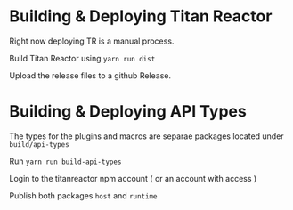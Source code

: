 # Building & Deploying Titan Reactor

Right now deploying TR is a manual process.

Build Titan Reactor using `yarn run dist`

Upload the release files to a github Release.

# Building & Deploying API Types

The types for the plugins and macros are separae packages located under `build/api-types`

Run `yarn run build-api-types`

Login to the titanreactor npm account ( or an account with access )

Publish both packages `host` and `runtime`

